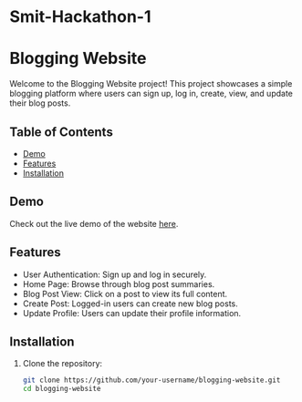 # Smit-Hackathon-1
# Blogging Website

Welcome to the Blogging Website project! This project showcases a simple blogging platform where users can sign up, log in, create, view, and update their blog posts.

## Table of Contents
- [Demo](#demo)
- [Features](#features)
- [Installation](#installation)

## Demo
Check out the live demo of the website [here](https://mini-hackathon-0.web.app/index.html).

## Features
- User Authentication: Sign up and log in securely.
- Home Page: Browse through blog post summaries.
- Blog Post View: Click on a post to view its full content.
- Create Post: Logged-in users can create new blog posts.
- Update Profile: Users can update their profile information.

## Installation
1. Clone the repository:
   ```bash
   git clone https://github.com/your-username/blogging-website.git
   cd blogging-website
